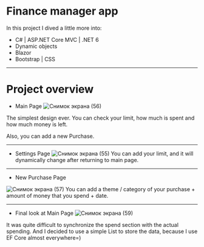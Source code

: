 # Finance manager app

In this project I dived a little more into:

- C# | ASP.NET Core MVC | .NET 6
- Dynamic objects
- Blazor
- Bootstrap | CSS
________________________

# Project overview

- Main Page
![Снимок экрана (56)](https://user-images.githubusercontent.com/106334144/184122763-da1b5594-f856-43ed-a5dd-f48609311e85.png)

The simplest design ever. 
You can check your limit, how much is spent and how much money is left.

Also, you can add a new Purchase. 
_________________________

- Settings Page
![Снимок экрана (55)](https://user-images.githubusercontent.com/106334144/184124984-21bc8aa3-8715-4c30-830d-5a71b81663f4.png)
You can add your limit, and it will dynamically change after returning to main page.
__________________________

- New Purchase Page

![Снимок экрана (57)](https://user-images.githubusercontent.com/106334144/184125866-418a3ec5-edf9-49a7-ac2c-00cd3bf2715e.png)
You can add a theme / category of your purchase + amount of money that you spend + date. 
___________________________

- Final look at Main Page
![Снимок экрана (59)](https://user-images.githubusercontent.com/106334144/184126250-8e7f9c51-5878-433a-a53d-d0b0fe7f6464.png)

It was quite difficult to synchronize the spend section with the actual spending. 
And I decided to use a simple List to store the data, because I use EF Core almost everywhere=)
